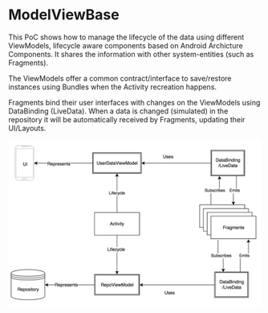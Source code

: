 # ModelViewBase
 
This PoC shows how to manage the lifecycle of the data using different ViewModels, lifecycle aware components based on Android Archicture Components. It shares the information with other system-entities (such as Fragments).

The ViewModels offer a common contract/interface to save/restore instances using Bundles when the Activity recreation happens. 

Fragments bind their user interfaces with changes on the ViewModels using DataBinding (LiveData). When a data is changed (simulated) in the repository it will be automatically received by Fragments, updating their UI/Layouts.

![Overview](https://github.com/JoseMCortes/ModelViewBase/blob/master/docs/architecture.png)

 
